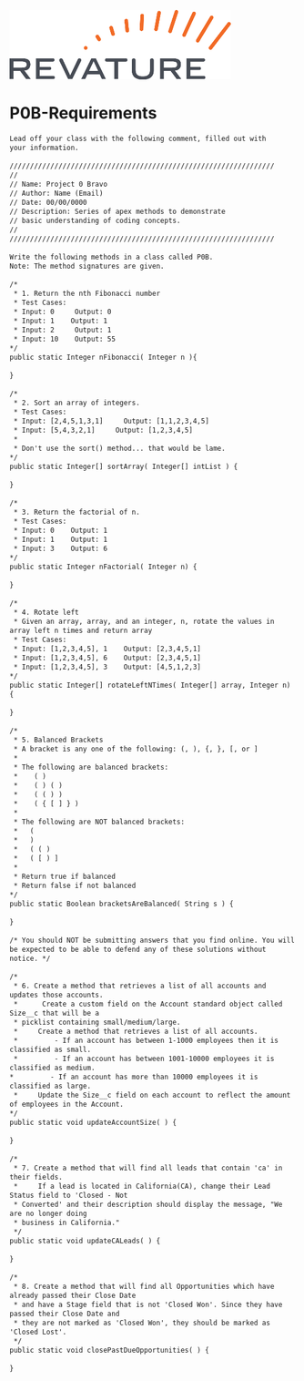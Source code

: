 ![Revature Logo](./Revature%20Logo.png "Revature Logo")

# P0B-Requirements

    Lead off your class with the following comment, filled out with 
    your information.

    /////////////////////////////////////////////////////////////////
    //
    // Name: Project 0 Bravo
    // Author: Name (Email)
    // Date: 00/00/0000
    // Description: Series of apex methods to demonstrate
    // basic understanding of coding concepts.
    //
    /////////////////////////////////////////////////////////////////

    Write the following methods in a class called P0B. 
    Note: The method signatures are given.

    /*
     * 1. Return the nth Fibonacci number
     * Test Cases:
     * Input: 0     Output: 0
     * Input: 1    Output: 1
     * Input: 2     Output: 1
     * Input: 10    Output: 55
    */
    public static Integer nFibonacci( Integer n ){

    }

    /*
     * 2. Sort an array of integers.
     * Test Cases:
     * Input: [2,4,5,1,3,1]     Output: [1,1,2,3,4,5]
     * Input: [5,4,3,2,1]     Output: [1,2,3,4,5]
     *
     * Don't use the sort() method... that would be lame.
    */
    public static Integer[] sortArray( Integer[] intList ) {

    }

    /*
     * 3. Return the factorial of n.
     * Test Cases:
     * Input: 0    Output: 1
     * Input: 1    Output: 1
     * Input: 3    Output: 6
    */
    public static Integer nFactorial( Integer n) {

    }

    /*
     * 4. Rotate left
     * Given an array, array, and an integer, n, rotate the values in array left n times and return array
     * Test Cases:
     * Input: [1,2,3,4,5], 1    Output: [2,3,4,5,1]
     * Input: [1,2,3,4,5], 6    Output: [2,3,4,5,1]
     * Input: [1,2,3,4,5], 3    Output: [4,5,1,2,3]
    */
    public static Integer[] rotateLeftNTimes( Integer[] array, Integer n) {

    }

    /*
     * 5. Balanced Brackets
     * A bracket is any one of the following: (, ), {, }, [, or ]
     * 
     * The following are balanced brackets:
     *    ( )
     *    ( ) ( )
     *    ( ( ) )
     *    ( { [ ] } )
     *
     * The following are NOT balanced brackets:
     *   (
     *   )
     *   ( ( )
     *   ( [ ) ]
     *
     * Return true if balanced
     * Return false if not balanced
    */
    public static Boolean bracketsAreBalanced( String s ) {

    }

    /* You should NOT be submitting answers that you find online. You will be expected to be able to defend any of these solutions without notice. */

    /*
     * 6. Create a method that retrieves a list of all accounts and updates those accounts.
     *      Create a custom field on the Account standard object called Size__c that will be a 
     * picklist containing small/medium/large.
     *     Create a method that retrieves a list of all accounts. 
     *         - If an account has between 1-1000 employees then it is classified as small.
     *         - If an account has between 1001-10000 employees it is classified as medium.
    *         - If an account has more than 10000 employees it is classified as large.
     *     Update the Size__c field on each account to reflect the amount of employees in the Account.
    */
    public static void updateAccountSize( ) {

    }

    /* 
     * 7. Create a method that will find all leads that contain 'ca' in their fields. 
     *     If a lead is located in California(CA), change their Lead Status field to 'Closed - Not 
     * Converted' and their description should display the message, "We are no longer doing 
     * business in California."
     */
    public static void updateCALeads( ) {

    }

    /*
     * 8. Create a method that will find all Opportunities which have already passed their Close Date 
     * and have a Stage field that is not 'Closed Won'. Since they have passed their Close Date and 
     * they are not marked as 'Closed Won', they should be marked as 'Closed Lost'.
     */
    public static void closePastDueOpportunities( ) {

    }
